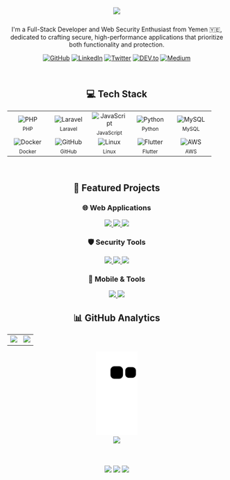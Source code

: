 <h1 align="center">
  <a href="https://github.com/Al-shwaib">
    <img src="https://readme-typing-svg.herokuapp.com/?lines=Hi+there!+👋;I'm+Abdulqudos+Al-Shwaib&center=true&size=30&color=FF69B4">
  </a>
</h1>

<p align="center">I'm a Full-Stack Developer and Web Security Enthusiast from Yemen 🇾🇪, dedicated to crafting secure, high-performance applications that prioritize both functionality and protection.
</p>

<div align="center">
  
  [![GitHub](https://img.shields.io/badge/GitHub-%2312100E.svg?&style=for-the-badge&logo=Github&logoColor=white)](https://github.com/Al-shwaib)
  [![LinkedIn](https://img.shields.io/badge/linkedin-%230077B5.svg?&style=for-the-badge&logo=linkedin&logoColor=white)](https://www.linkedin.com/in/al-shwaib/)
  [![Twitter](https://img.shields.io/badge/twitter-%231DA1F2.svg?&style=for-the-badge&logo=twitter&logoColor=white)](https://x.com/Alshwaib_dev)
  [![DEV.to](https://img.shields.io/badge/DEV.TO-%230A0A0A.svg?&style=for-the-badge&logo=dev.to&logoColor=white)](https://dev.to/alshwaib)
  [![Medium](https://img.shields.io/badge/medium-%2312100E.svg?&style=for-the-badge&logo=medium&logoColor=white)](https://medium.com/@alshwaib1)

</div>

<br>

<div align="center">
  <h2>💻 Tech Stack</h2>
  
  <table style="border: none; background: transparent;">
    <tr style="border: none; background: transparent;">
      <td align="center" width="80" style="border: none;">
        <img src="https://techstack-generator.vercel.app/php-icon.svg" width="40" height="40" alt="PHP" />
        <br><sub>PHP</sub>
      </td>
      <td align="center" width="80" style="border: none;">
        <img src="https://cdn.jsdelivr.net/gh/devicons/devicon/icons/laravel/laravel-original.svg" width="40" height="40" alt="Laravel" />
        <br><sub>Laravel</sub>
      </td>
      <td align="center" width="80" style="border: none;">
        <img src="https://techstack-generator.vercel.app/js-icon.svg" width="40" height="40" alt="JavaScript" />
        <br><sub>JavaScript</sub>
      </td>
      <td align="center" width="80" style="border: none;">
        <img src="https://techstack-generator.vercel.app/python-icon.svg" width="40" height="40" alt="Python" />
        <br><sub>Python</sub>
      </td>
      <td align="center" width="80" style="border: none;">
        <img src="https://techstack-generator.vercel.app/mysql-icon.svg" width="40" height="40" alt="MySQL" />
        <br><sub>MySQL</sub>
      </td>
      <!-- <td align="center" width="80" style="border: none;">
        <img src="https://cdn.jsdelivr.net/gh/devicons/devicon/icons/dot-net/dot-net-original.svg" width="40" height="40" alt=".NET" />
        <br><sub>.NET</sub>
      </td> -->
    </tr>
    <tr style="border: none; background: transparent;">
      <td align="center" width="80" style="border: none;">
        <img src="https://techstack-generator.vercel.app/docker-icon.svg" width="40" height="40" alt="Docker" />
        <br><sub>Docker</sub>
      </td>
      <td align="center" width="80" style="border: none;">
        <img src="https://techstack-generator.vercel.app/github-icon.svg" width="40" height="40" alt="GitHub" />
        <br><sub>GitHub</sub>
      </td>
      <td align="center" width="80" style="border: none;">
        <img src="https://cdn.jsdelivr.net/gh/devicons/devicon/icons/linux/linux-original.svg" width="40" height="40" alt="Linux" />
        <br><sub>Linux</sub>
      </td>
      <td align="center" width="80" style="border: none;">
        <img src="https://cdn.jsdelivr.net/gh/devicons/devicon/icons/flutter/flutter-original.svg" width="40" height="40" alt="Flutter" />
        <br><sub>Flutter</sub>
      </td>
      <td align="center" width="80" style="border: none;">
        <img src="https://techstack-generator.vercel.app/aws-icon.svg" width="40" height="40" alt="AWS" />
        <br><sub>AWS</sub>
      </td>
      <!-- <td align="center" width="80" style="border: none;">
        <img src="https://cdn.jsdelivr.net/gh/devicons/devicon/icons/android/android-original.svg" width="40" height="40" alt="Android" />
        <br><sub>Android</sub>
      </td> -->
    </tr>
  </table>
</div>

<br>

<div align="center">
  <h2>🚀 Featured Projects</h2>
</div>

<div align="center">
  <h3>🌐 Web Applications</h3>
    <p>
      <a href="https://github.com/Al-shwaib/Dawaa-Platform" target="_blank">
        <img src="https://img.shields.io/badge/Dawaa%20Platform-Laravel%20%7C%20Flutter-02569B?style=for-the-badge&logo=laravel&logoColor=white" />
      </a>
        <a href="https://github.com/Al-shwaib/School-Management-System">
      <img src="https://img.shields.io/badge/School%20Management-Laravel-FF2D20?style=for-the-badge&logo=laravel&logoColor=white" />
    </a>
    <a href="https://github.com/Al-shwaib/Restaurant-Management-System">
      <img src="https://img.shields.io/badge/Resturant%20Management-Laravel-FF2D20?style=for-the-badge&logo=laravel&logoColor=white" />
    </a>
    <!-- <a href="https://github.com/Al-shwaib/accounting-system">
      <img src="https://img.shields.io/badge/Accounting%20System-Blazor-512BD4?style=for-the-badge&logo=blazor&logoColor=white" />
    </a> -->
  </p>

  <h3>🛡️ Security Tools</h3>
  <p>
    <a href="https://github.com/Al-shwaib/APIFuzz">
      <img src="https://img.shields.io/badge/APIFuzz-API%20Security%20Testing-2EA043?style=for-the-badge&logo=swagger&logoColor=white" />
    </a>
    <a href="https://github.com/Al-shwaib/OSENT-Search">
      <img src="https://img.shields.io/badge/OSENT--Search-OSINT%20Tool-00ADD8?style=for-the-badge&logo=github&logoColor=white" />
    </a>
    <a href="https://github.com/Al-shwaib/Phishing-Data-Scraper">
      <img src="https://img.shields.io/badge/Phishing%20Scraper-Security%20Analysis-FF6B6B?style=for-the-badge&logo=python&logoColor=white" />
    </a>
  </p>

  <h3>📱 Mobile & Tools</h3>
  <p>
    <a href="https://github.com/Al-shwaib/pharmacy-finder">
      <img src="https://img.shields.io/badge/Pharmacy%20Finder-Flutter-02569B?style=for-the-badge&logo=flutter&logoColor=white" />
    </a>
    <a href="https://github.com/Al-shwaib/Internet-Speed-Test">
      <img src="https://img.shields.io/badge/Speed%20Test-Network%20Tool-1A73E8?style=for-the-badge&logo=speedtest&logoColor=white" />
    </a>
  </p>
</div>

<div align="center">
  <h2>📊 GitHub Analytics</h2>
  <table>
    <tr>
      <td width="50%">
        <img width="100%" src="https://github-readme-stats.vercel.app/api?username=Al-shwaib&show_icons=true&theme=tokyonight&hide_border=true&include_all_commits=true&count_private=true">
      </td>
      <td width="50%">
        <img width="100%" src="https://github-readme-streak-stats.herokuapp.com/?user=Al-shwaib&theme=tokyonight&hide_border=true">
      </td>
    </tr>
  </table>
</div>

<!-- <div align="center">
  <h2>📈 Activity Graph</h2>
  <img src="https://github-readme-activity-graph.vercel.app/graph?username=Al-shwaib&theme=github-compact&hide_border=true&bg_color=0D1117&color=4C9E50&line=2EA043&point=4C9E50&area=true&area_color=238636" />
</div> -->

<div align="center">
  <img src="https://github.com/Al-shwaib/Al-shwaib/blob/output/github-contribution-grid-snake.svg" alt="snake animation">
</div>

<div align="center">
  <img src="https://quotes-github-readme.vercel.app/api?type=horizontal&theme=dark" />
</div>

<br>

<!-- <div align="center">
  <h2>💝 Support My Work</h2>
  
  <a href="https://www.buymeacoffee.com/alshwaib">
    <img src="https://img.buymeacoffee.com/button-api/?text=Buy me a coffee&emoji=&slug=alshwaib&button_colour=1A1B27&font_colour=FFFFFF&font_family=Poppins&outline_colour=2EA043&coffee_colour=FFDD00" />
  </a>
  
  <a href="https://ko-fi.com/alshwaib">
    <img src="https://img.shields.io/badge/Support%20on-Ko--fi-FF5E5B?style=for-the-badge&logo=ko-fi&logoColor=white" />
  </a>
  
  <a href="https://www.patreon.com/alshwaib">
    <img src="https://img.shields.io/badge/Support%20on-Patreon-FF424D?style=for-the-badge&logo=patreon&logoColor=white" />
  </a>
</div> -->

<br>

<div align="center">
  <p>
    <img src="https://img.shields.io/github/followers/Al-shwaib?label=Followers&style=for-the-badge&color=2EA043&labelColor=1A1B27" />
    <img src="https://img.shields.io/github/stars/Al-shwaib?label=Stars&style=for-the-badge&color=2EA043&labelColor=1A1B27" />
    <img src="https://komarev.com/ghpvc/?username=Al-shwaib&style=for-the-badge&color=2EA043&label=Visitors&labelColor=1A1B27" />
  </p>
</div>
